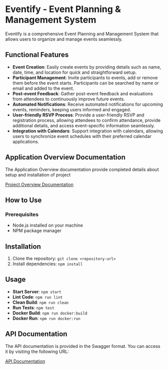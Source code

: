# Eventify - Event Planning & Management System

Eventify is a comprehensive Event Planning and Management System that allows users to organize and manage events seamlessly.

## Functional Features
- **Event Creation**: Easily create events by providing details such as name, date, time, and location for quick and straightforward setup.
- **Participant Management**: Invite participants to events, add or remove them before the event starts. Participants can be searched by name or email and added to the event.
- **Post-event Feedback**: Gather post-event feedback and evaluations from attendees to continuously improve future events.
- **Automated Notifications**: Receive automated notifications for upcoming events, reminders, keeping users informed and engaged.
- **User-friendly RSVP Process**: Provide a user-friendly RSVP and registration process, allowing attendees to confirm attendance, provide additional details, and access event-specific information seamlessly.
- **Integration with Calendars**: Support integration with calendars, allowing users to synchronize event schedules with their preferred calendar applications.

## Application Overview Documentation

The Application Overview documentation provide completed details about setup and installation of project

[Project Overview Documentation](https://docs.google.com/document/d/1ZjRe3G8T_CuRGXq2g4QcDrfKuJ_tFHcVuoHG3tA9os/edit)

## How to Use

### Prerequisites

- Node.js installed on your machine
- NPM package manager

## Installation

1. Clone the repository: `git clone <repository-url>`
2. Install dependencies: `npm install`

## Usage

- **Start Server**: `npm start`
- **Lint Code**: `npm run lint`
- **Clean Build**: `npm run clean`
- **Run Tests**: `npm test`
- **Docker Build**: `npm run docker:build`
- **Docker Run**: `npm run docker:run`


## API Documentation

The API documentation is provided in the Swagger format. You can access it by visiting the following URL:

[API Documentation](http://localhost:3000/api-docs)





